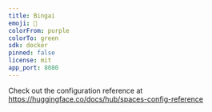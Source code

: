 ```yaml
---
title: Bingai
emoji: 🐢
colorFrom: purple
colorTo: green
sdk: docker
pinned: false
license: mit
app_port: 8080
---
```


Check out the configuration reference at https://huggingface.co/docs/hub/spaces-config-reference
